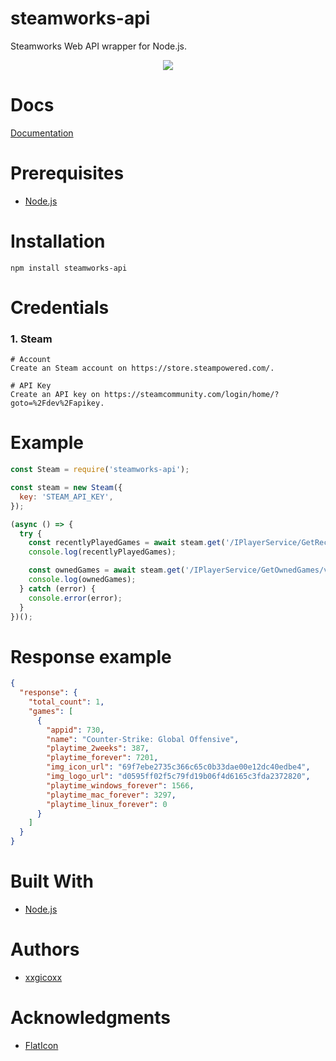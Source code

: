 # steamworks-api
Steamworks Web API wrapper for Node.js.

<p align="center">
  <img src="assets/imgs/steam.png">
</p>

# Docs
[Documentation](https://partner.steamgames.com/doc/webapi)

# Prerequisites
* [Node.js](https://nodejs.org/en/)

# Installation
````
npm install steamworks-api
````

# Credentials
### 1. Steam
````
# Account
Create an Steam account on https://store.steampowered.com/.

# API Key
Create an API key on https://steamcommunity.com/login/home/?goto=%2Fdev%2Fapikey.
````

# Example
```javascript
const Steam = require('steamworks-api');

const steam = new Steam({
  key: 'STEAM_API_KEY',
});

(async () => {
  try {
    const recentlyPlayedGames = await steam.get('/IPlayerService/GetRecentlyPlayedGames/v1/', { steamid: '76561198027639832' }, false);
    console.log(recentlyPlayedGames);

    const ownedGames = await steam.get('/IPlayerService/GetOwnedGames/v1/', { steamid: '76561198027639832' }, false);
    console.log(ownedGames);
  } catch (error) {
    console.error(error);
  }
})();
```

# Response example
````json
{ 
  "response": { 
    "total_count": 1, 
    "games": [
      {
        "appid": 730,
        "name": "Counter-Strike: Global Offensive",
        "playtime_2weeks": 387,
        "playtime_forever": 7201,
        "img_icon_url": "69f7ebe2735c366c65c0b33dae00e12dc40edbe4",
        "img_logo_url": "d0595ff02f5c79fd19b06f4d6165c3fda2372820",
        "playtime_windows_forever": 1566,
        "playtime_mac_forever": 3297,
        "playtime_linux_forever": 0
      }
    ]
  }
}
````

# Built With
* [Node.js](https://nodejs.org/en/)

# Authors
* [xxgicoxx](https://github.com/xxgicoxx)

# Acknowledgments
* [FlatIcon](https://www.flaticon.com/)